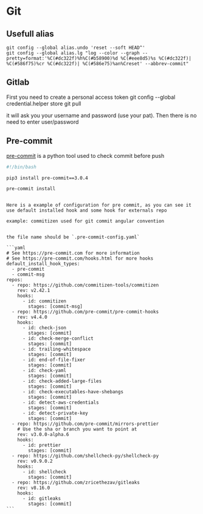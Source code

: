 # Git

## Usefull alias

```
git config --global alias.undo 'reset --soft HEAD^'
git config --global alias.lg "log --color --graph --pretty=format:'%C(#dc322f)%h%C(#b58900)%d %C(#eee8d5)%s %C(#dc322f)| %C(#586f75)%cr %C(#dc322f)| %C(#586e75)%an%Creset' --abbrev-commit"
```

## Gitlab

First you need to create a personal access token
git config --global credential.helper store
git pull

it will ask you your username and password (use your pat). Then there is no need to enter user/password


## Pre-commit

[pre-commit](https://pre-commit.com) is a python tool used to check commit before push

~~~bash
#!/bin/bash

pip3 install pre-commit==3.0.4

pre-commit install
~~~

~~~admonish example title="configuration"

Here is a example of configuration for pre commit, as you can see it use default installed hook and some hook for externals repo

example: commitizen used for git commit angular convention


the file name should be `.pre-commit-config.yaml`

```yaml
# See https://pre-commit.com for more information
# See https://pre-commit.com/hooks.html for more hooks
default_install_hook_types:
  - pre-commit
  - commit-msg
repos:
  - repo: https://github.com/commitizen-tools/commitizen
    rev: v2.42.1
    hooks:
      - id: commitizen
        stages: [commit-msg]
  - repo: https://github.com/pre-commit/pre-commit-hooks
    rev: v4.4.0
    hooks:
      - id: check-json
        stages: [commit]
      - id: check-merge-conflict
        stages: [commit]
      - id: trailing-whitespace
        stages: [commit]
      - id: end-of-file-fixer
        stages: [commit]
      - id: check-yaml
        stages: [commit]
      - id: check-added-large-files
        stages: [commit]
      - id: check-executables-have-shebangs
        stages: [commit]
      - id: detect-aws-credentials
        stages: [commit]
      - id: detect-private-key
        stages: [commit]
  - repo: https://github.com/pre-commit/mirrors-prettier
    # Use the sha or branch you want to point at
    rev: v3.0.0-alpha.6
    hooks:
      - id: prettier
        stages: [commit]
  - repo: https://github.com/shellcheck-py/shellcheck-py
    rev: v0.9.0.2
    hooks:
      - id: shellcheck
        stages: [commit]
  - repo: https://github.com/zricethezav/gitleaks
    rev: v8.16.0
    hooks:
      - id: gitleaks
        stages: [commit]
```

~~~
